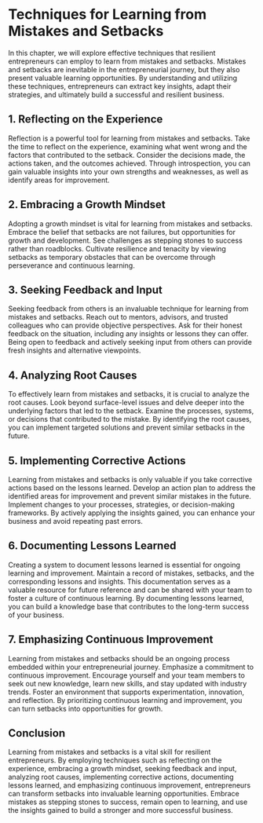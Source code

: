 Techniques for Learning from Mistakes and Setbacks
===========================================================

In this chapter, we will explore effective techniques that resilient entrepreneurs can employ to learn from mistakes and setbacks. Mistakes and setbacks are inevitable in the entrepreneurial journey, but they also present valuable learning opportunities. By understanding and utilizing these techniques, entrepreneurs can extract key insights, adapt their strategies, and ultimately build a successful and resilient business.

1\. **Reflecting on the Experience**
-----------------------------------

Reflection is a powerful tool for learning from mistakes and setbacks. Take the time to reflect on the experience, examining what went wrong and the factors that contributed to the setback. Consider the decisions made, the actions taken, and the outcomes achieved. Through introspection, you can gain valuable insights into your own strengths and weaknesses, as well as identify areas for improvement.

2\. **Embracing a Growth Mindset**
---------------------------------

Adopting a growth mindset is vital for learning from mistakes and setbacks. Embrace the belief that setbacks are not failures, but opportunities for growth and development. See challenges as stepping stones to success rather than roadblocks. Cultivate resilience and tenacity by viewing setbacks as temporary obstacles that can be overcome through perseverance and continuous learning.

3\. **Seeking Feedback and Input**
---------------------------------

Seeking feedback from others is an invaluable technique for learning from mistakes and setbacks. Reach out to mentors, advisors, and trusted colleagues who can provide objective perspectives. Ask for their honest feedback on the situation, including any insights or lessons they can offer. Being open to feedback and actively seeking input from others can provide fresh insights and alternative viewpoints.

4\. **Analyzing Root Causes**
----------------------------

To effectively learn from mistakes and setbacks, it is crucial to analyze the root causes. Look beyond surface-level issues and delve deeper into the underlying factors that led to the setback. Examine the processes, systems, or decisions that contributed to the mistake. By identifying the root causes, you can implement targeted solutions and prevent similar setbacks in the future.

5\. **Implementing Corrective Actions**
--------------------------------------

Learning from mistakes and setbacks is only valuable if you take corrective actions based on the lessons learned. Develop an action plan to address the identified areas for improvement and prevent similar mistakes in the future. Implement changes to your processes, strategies, or decision-making frameworks. By actively applying the insights gained, you can enhance your business and avoid repeating past errors.

6\. **Documenting Lessons Learned**
----------------------------------

Creating a system to document lessons learned is essential for ongoing learning and improvement. Maintain a record of mistakes, setbacks, and the corresponding lessons and insights. This documentation serves as a valuable resource for future reference and can be shared with your team to foster a culture of continuous learning. By documenting lessons learned, you can build a knowledge base that contributes to the long-term success of your business.

7\. **Emphasizing Continuous Improvement**
-----------------------------------------

Learning from mistakes and setbacks should be an ongoing process embedded within your entrepreneurial journey. Emphasize a commitment to continuous improvement. Encourage yourself and your team members to seek out new knowledge, learn new skills, and stay updated with industry trends. Foster an environment that supports experimentation, innovation, and reflection. By prioritizing continuous learning and improvement, you can turn setbacks into opportunities for growth.

Conclusion
----------

Learning from mistakes and setbacks is a vital skill for resilient entrepreneurs. By employing techniques such as reflecting on the experience, embracing a growth mindset, seeking feedback and input, analyzing root causes, implementing corrective actions, documenting lessons learned, and emphasizing continuous improvement, entrepreneurs can transform setbacks into invaluable learning opportunities. Embrace mistakes as stepping stones to success, remain open to learning, and use the insights gained to build a stronger and more successful business.
